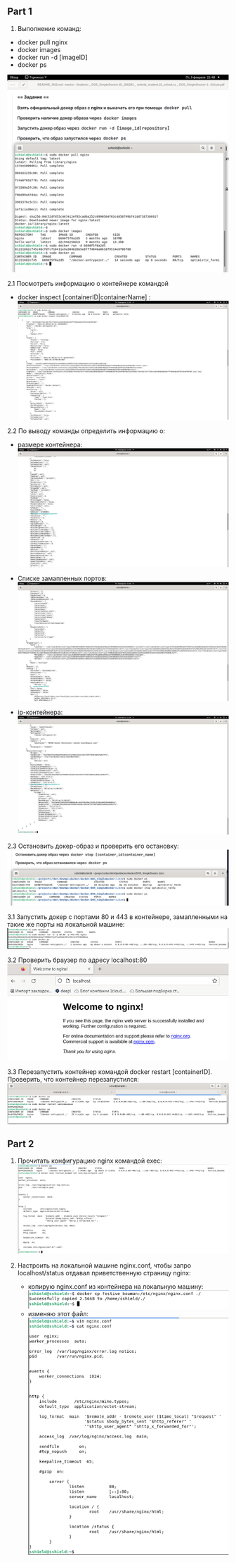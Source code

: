 ## Part 1
1. Выполнение команд:
- docker pull nginx
- docker images
- docker run -d [imageID]
- docker ps 

![pull image run ps](./screens/docker_pull_nginx.png)

2.1 Посмотреть информацию о контейнере командой
- docker inspect [containerID|containerName] :
![docker inspect $containerID](./screens/inspect_1.png)

2.2 По выводу команды определить информацию о:
- размере контейнера:
![docker inspect $containerID](./screens/inspect_2.jpeg)

- Списке замапленных портов:
![docker inspect $containerID](./screens/inspect_3.jpeg)

- ip-контейнера:
![docker inspect $containerID](./screens/inspect_4.jpeg)

2.3 Остановить докер-образ и проверить его остановку:
![docker stop, docker ps](./screens/docker-stop.png)

3.1 Запустить докер с портами 80 и 443 в контейнере, замапленными на такие же порты на локальной машине:
![docker run -d -p](./screens/nginx-ports:80_443.png)

3.2 Проверить браузер по адресу localhost:80
![localhost:80](./screens/nginx-FireFox.png)

3.3 Перезапустить контейнер командой docker restart [containerID]. Проверить, что контейнер перезапустился:
![docker restart $ID](./screens/docker_restart.png)

## Part 2
1. Прочитать конфигурацию nginx командой exec:
![nginx-reading](./screens/nginx-reading.png)

2. Настроить на локальной машине nginx.conf, чтобы запро localhost/status отдавал приветственную страницу nginx:

    - копирую nginx.conf из контейнера на локальную машину:
    ![nginx-cp](./screens/nginx-cp.png)
    - изменяю этот файл:
    ![edit nginx.conf](./screens/nginx-editConf.png)

